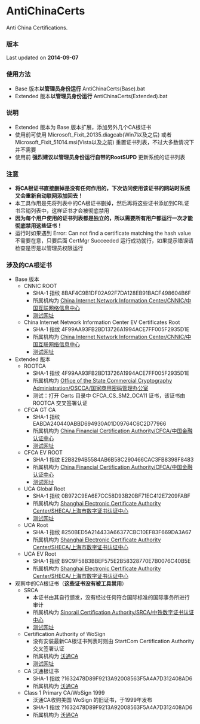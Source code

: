 ﻿AntiChinaCerts
==============
Anti China Certifications.

### 版本
Last updated on **2014-09-07**

### 使用方法
* Base 版本**以管理员身份运行** AntiChinaCerts(Base).bat
* Extended 版本**以管理员身份运行** AntiChinaCerts(Extended).bat

### 说明
* Extended 版本为 Base 版本扩展，添加另外几个CA根证书
* 使用前可使用 Microsoft_Fixit_20135.diagcab(Win7以及之后) 或者 Microsoft_Fixit_51014.msi(Vista以及之前) 重置证书列表，不过大多数情况下并不需要
* 使用前 **强烈建议以管理员身份运行自带的RootSUPD** 更新系统的证书列表

### 注意
* **将CA根证书直接删掉是没有任何作用的，下次访问使用该证书的网站时系统又会重新自动联网添加回去！**
* 本工具作用是先将列表中的CA根证书删掉，然后再将这些证书添加到CRL证书吊销列表中，这样证书才会被彻底禁用
* **因为每个用户使用的证书列表都是独立的，所以需要所有用户都运行一次才能彻底禁用这些证书！**
* 运行时如果遇到 Error: Can not find a certificate matching the hash value 不需要在意，只要后面 CertMgr Succeeded 运行成功就行，如果提示错误请检查是否是以管理员权限运行

### 涉及的CA根证书
* Base 版本
    * CNNIC ROOT
        * SHA-1 指纹 8BAF4C9B1DF02A92F7DA128EB91BACF498604B6F
        * 所属机构为 [China Internet Network Information Center/CNNIC/中国互联网络信息中心](http://www.cnnic.net.cn)
        * [测试网址](https://www.cnnic.net.cn)
    * China Internet Network Information Center EV Certificates Root
        * SHA-1 指纹 4F99AA93FB2BD13726A1994ACE7FF005F2935D1E
        * 所属机构为 [China Internet Network Information Center/CNNIC/中国互联网络信息中心](http://www.cnnic.net.cn)
        * [测试网址](https://evdemo.cnnic.cn)
* Extended 版本
    * ROOTCA
        * SHA-1 指纹 4F99AA93FB2BD13726A1994ACE7FF005F2935D1E
        * 所属机构为 [Office of the State Commercial Cryptography Administration/OSCCA/国家商用密码管理办公室](http://www.oscca.gov.cn)
        * 测试：打开 Certs 目录中 CFCA_CS_SM2_OCA11 证书，该证书由 ROOTCA 交叉签署认证
    * CFCA GT CA
        * SHA-1 指纹 EABDA240440ABBD694930A01D09764C6C2D77966
        * 所属机构为 [China Financial Certification Authority/CFCA/中国金融认证中心](http://www.cfca.com.cn)
        * [测试网址](https://cstest.cfca.com.cn)
    * CFCA EV ROOT
        * SHA-1 指纹 E2B8294B5584AB6B58C290466CAC3FB8398F8483
        * 所属机构为 [China Financial Certification Authority/CFCA/中国金融认证中心](http://www.cfca.com.cn)
        * [测试网址](https://cs.cfca.com.cn)
    * UCA Global Root
        * SHA-1 指纹 0B972C9EA6E7CC58D93B20BF71EC412E7209FABF
        * 所属机构为 [Shanghai Electronic Certificate Authority Center/SHECA/上海市数字证书认证中心](http://www.sheca.com)
        * [测试网址](https://cs.cfca.com.cn)
    * UCA Root
        * SHA-1 指纹 8250BED5A214433A66377CBC10EF83F669DA3A67
        * 所属机构为 [Shanghai Electronic Certificate Authority Center/SHECA/上海市数字证书认证中心](http://www.sheca.com)
    * UCA EV Root
        * SHA-1 指纹 B9C9F58B3BBEF575E2B58328770E7B0076C40B5E
        * 所属机构为 [Shanghai Electronic Certificate Authority Center/SHECA/上海市数字证书认证中心](http://www.sheca.com)
* 观察中的CA根证书（**这些证书没有被工具禁用**）
    * SRCA
        * 本证书由其自行颁发，没有经过任何符合国际标准的国际事务所进行审计
        * 所属机构为 [Sinorail Certification Authority/SRCA/中铁数字证书认证中心](http://www.12306.cn)
        * [测试网址](https://kyfw.12306.cn)
    * Certification Authority of WoSign
        * 没有安装最新CA根证书列表时则由 StartCom Certification Authority 交叉签署认证
        * 所属机构为 [沃通CA](http://www.wosign.com)
        * [测试网址](https://www.wosign.com)
    * CA 沃通根证书
        * SHA-1 指纹 ?1632478D89F9213A92008563F5A4A7D312408AD6
        * 所属机构为 [沃通CA](http://www.wosign.com)
    * Class 1 Primary CA/WoSign 1999
        * 沃通CA收购美国 WoSign 的旧证书，于1999年发布
        * SHA-1 指纹 ?1632478D89F9213A92008563F5A4A7D312408AD6
        * 所属机构为 [沃通CA](http://www.wosign.com)
